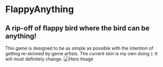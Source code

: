 # FlappyAnything
## A rip-off of flappy bird where the bird can be anything! 
This game is designed to be as simple as possible with the intention of getting re-skinned by game artists. 
The current skin is my own doing (: It will most definitely change.
![Hero Image](https://github.com/MitchOSully/FlappyAnything/assets/58247471/a4995852-faaf-481f-8a1c-1b18e2e2d31f)

